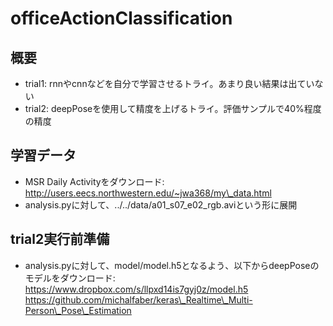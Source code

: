 # officeActionClassification

## 概要
- trial1: rnnやcnnなどを自分で学習させるトライ。あまり良い結果は出ていない
- trial2: deepPoseを使用して精度を上げるトライ。評価サンプルで40%程度の精度

## 学習データ
- MSR Daily Activityをダウンロード: http://users.eecs.northwestern.edu/~jwa368/my\_data.html
- analysis.pyに対して、../../data/a01\_s07\_e02\_rgb.aviという形に展開

## trial2実行前準備
- analysis.pyに対して、model/model.h5となるよう、以下からdeepPoseのモデルをダウンロード:
https://www.dropbox.com/s/llpxd14is7gyj0z/model.h5
https://github.com/michalfaber/keras\_Realtime\_Multi-Person\_Pose\_Estimation

